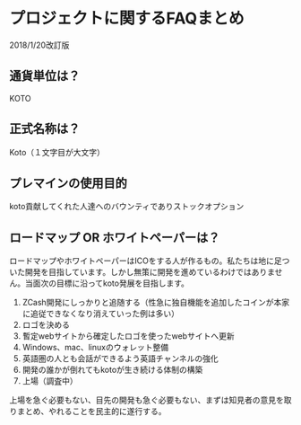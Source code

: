 # プロジェクトに関するFAQまとめ
2018/1/20改訂版

## 通貨単位は？
KOTO

## 正式名称は？
Koto（１文字目が大文字）

## プレマインの使用目的
koto貢献してくれた人達へのバウンティでありストックオプション

## ロードマップ OR ホワイトペーパーは？
ロードマップやホワイトペーパーはICOをする人が作るもの。私たちは地に足ついた開発を目指しています。しかし無策に開発を進めているわけではありません。当面次の目標に沿ってkoto発展を目指します。

1. ZCash開発にしっかりと追随する（性急に独自機能を追加したコインが本家に追従できなくなり消えていった例は多い）
2. ロゴを決める
3. 暫定webサイトから確定したロゴを使ったwebサイトへ更新
4. Windows、mac、linuxのウォレット整備
5. 英語圏の人とも会話ができるよう英語チャンネルの強化
6. 開発の誰かが倒れてもkotoが生き続ける体制の構築
7. 上場（調査中）

上場を急ぐ必要もない、目先の開発も急ぐ必要もない、まずは知見者の意見を取りまとめ、やれることを民主的に遂行する。
